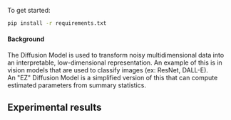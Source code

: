 To get started:

```bash
pip install -r requirements.txt
```
#### Background
The Diffusion Model is used to transform noisy multidimensional data into an interpretable, low-dimensional representation. An example of this is in vision models that are used to classify images (ex: ResNet, DALL-E).
<br/>
An "EZ" Diffusion Model is a simplified version of this that can compute estimated parameters from summary statistics.

## Experimental results
